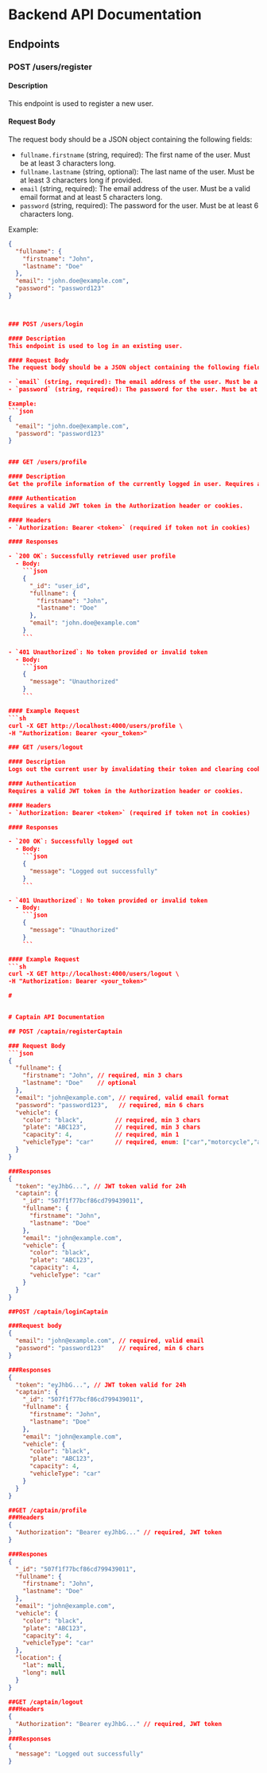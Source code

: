 # Backend API Documentation

## Endpoints

### POST /users/register

#### Description
This endpoint is used to register a new user.

#### Request Body
The request body should be a JSON object containing the following fields:

- `fullname.firstname` (string, required): The first name of the user. Must be at least 3 characters long.
- `fullname.lastname` (string, optional): The last name of the user. Must be at least 3 characters long if provided.
- `email` (string, required): The email address of the user. Must be a valid email format and at least 5 characters long.
- `password` (string, required): The password for the user. Must be at least 6 characters long.

Example:
```json
{
  "fullname": {
    "firstname": "John",
    "lastname": "Doe"
  },
  "email": "john.doe@example.com",
  "password": "password123"
}



### POST /users/login

#### Description
This endpoint is used to log in an existing user.

#### Request Body
The request body should be a JSON object containing the following fields:

- `email` (string, required): The email address of the user. Must be a valid email format.
- `password` (string, required): The password for the user. Must be at least 6 characters long.

Example:
```json
{
  "email": "john.doe@example.com",
  "password": "password123"
}


### GET /users/profile

#### Description
Get the profile information of the currently logged in user. Requires authentication.

#### Authentication
Requires a valid JWT token in the Authorization header or cookies.

#### Headers
- `Authorization: Bearer <token>` (required if token not in cookies)

#### Responses

- `200 OK`: Successfully retrieved user profile
  - Body:
    ```json
    {
      "_id": "user_id",
      "fullname": {
        "firstname": "John",
        "lastname": "Doe"
      },
      "email": "john.doe@example.com"
    }
    ```

- `401 Unauthorized`: No token provided or invalid token
  - Body:
    ```json
    {
      "message": "Unauthorized"
    }
    ```

#### Example Request
```sh
curl -X GET http://localhost:4000/users/profile \
-H "Authorization: Bearer <your_token>"

### GET /users/logout

#### Description
Logs out the current user by invalidating their token and clearing cookies. The token is blacklisted to prevent reuse.

#### Authentication
Requires a valid JWT token in the Authorization header or cookies.

#### Headers
- `Authorization: Bearer <token>` (required if token not in cookies)

#### Responses

- `200 OK`: Successfully logged out
  - Body:
    ```json
    {
      "message": "Logged out successfully"
    }
    ```

- `401 Unauthorized`: No token provided or invalid token
  - Body:
    ```json
    {
      "message": "Unauthorized"
    }
    ```

#### Example Request
```sh
curl -X GET http://localhost:4000/users/logout \
-H "Authorization: Bearer <your_token>"

#


# Captain API Documentation

## POST /captain/registerCaptain

### Request Body
```json
{
  "fullname": {
    "firstname": "John", // required, min 3 chars
    "lastname": "Doe"    // optional
  },
  "email": "john@example.com", // required, valid email format
  "password": "password123",   // required, min 6 chars
  "vehicle": {
    "color": "black",         // required, min 3 chars
    "plate": "ABC123",        // required, min 3 chars
    "capacity": 4,            // required, min 1
    "vehicleType": "car"      // required, enum: ["car","motorcycle","auto"]
  }
}

###Responses
{
  "token": "eyJhbG...", // JWT token valid for 24h
  "captain": {
    "_id": "507f1f77bcf86cd799439011",
    "fullname": {
      "firstname": "John",
      "lastname": "Doe"
    },
    "email": "john@example.com",
    "vehicle": {
      "color": "black",
      "plate": "ABC123", 
      "capacity": 4,
      "vehicleType": "car"
    }
  }
}

##POST /captain/loginCaptain

###Request body
{
  "email": "john@example.com", // required, valid email
  "password": "password123"    // required, min 6 chars
}

###Responses
{
  "token": "eyJhbG...", // JWT token valid for 24h
  "captain": {
    "_id": "507f1f77bcf86cd799439011",
    "fullname": {
      "firstname": "John",
      "lastname": "Doe"
    },
    "email": "john@example.com",
    "vehicle": {
      "color": "black",
      "plate": "ABC123",
      "capacity": 4,
      "vehicleType": "car"
    }
  }
}

##GET /captain/profile
###Headers
{
  "Authorization": "Bearer eyJhbG..." // required, JWT token
}

###Respones
{
  "_id": "507f1f77bcf86cd799439011",
  "fullname": {
    "firstname": "John",
    "lastname": "Doe"
  },
  "email": "john@example.com",
  "vehicle": {
    "color": "black",
    "plate": "ABC123",
    "capacity": 4,
    "vehicleType": "car"
  },
  "location": {
    "lat": null,
    "long": null
  }
}

##GET /captain/logout
###Headers
{
  "Authorization": "Bearer eyJhbG..." // required, JWT token
}
###Responses
{
  "message": "Logged out successfully"
}